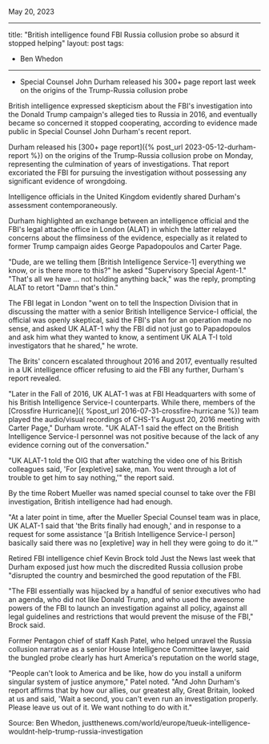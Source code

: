 [](https://)  May 20, 2023


---
title: "British intelligence found FBI Russia collusion probe so absurd it stopped helping"
layout: post
tags:
- Ben Whedon
---

- Special Counsel John Durham released his 300+ page report last week on the origins of the Trump-Russia collusion probe

British intelligence expressed skepticism about the FBI's investigation into the Donald Trump campaign's alleged ties to Russia in 2016, and eventually became so concerned it stopped cooperating, according to evidence made public in Special Counsel John Durham's recent report.

Durham released his [300+ page report]({% post_url 2023-05-12-durham-report %}) on the origins of the Trump-Russia collusion probe on Monday, representing the culmination of years of investigations. That report excoriated the FBI for pursuing the investigation without possessing any significant evidence of wrongdoing.

Intelligence officials in the United Kingdom evidently shared Durham's assessment contemporaneously.

Durham highlighted an exchange between an intelligence official and the FBI's legal attache office in London (ALAT) in which the latter relayed concerns about the flimsiness of the evidence, especially as it related to former Trump campaign aides George Papadopoulos and Carter Page.

"Dude, are we telling them [British Intelligence Service-1]  everything we know, or is there more to this?" he asked "Supervisory Special Agent-1." "That's all we have ... not holding anything back," was the reply, prompting ALAT to retort "Damn that's thin."

The FBI legat in London "went on to tell the Inspection Division that in discussing the matter with a senior British Intelligence Service-I official, the official was openly skeptical, said the FBI's plan for an operation made no sense, and asked UK ALAT-1 why the FBI did not just go to  Papadopoulos and ask him what they wanted to know, a sentiment UK ALA T-I told investigators that he shared," he wrote.

The Brits' concern escalated throughout 2016 and 2017, eventually resulted in a UK intelligence officer refusing to aid the FBI any further, Durham's report revealed.

"Later in the Fall of 2016, UK ALAT-1 was at FBI Headquarters with some of his British Intelligence Service-I counterparts. While there, members of the [Crossfire Hurricane]({ %post_url 2016-07-31-crossfire-hurricane %}) team played the audio/visual recordings of CHS-1's August 20, 2016 meeting with Carter Page," Durham wrote. "UK ALAT-1 said the effect on the British Intelligence Service-I personnel was not positive because of the lack of any evidence corning out of the conversation."

"UK ALAT-1 told the OIG that after watching the video one of his British colleagues said, 'For [expletive] sake, man. You went through a lot of trouble to get him to say nothing,'" the report said.

By the time Robert Mueller was named special counsel to take over the FBI investigation, British intelligence had had enough.

"At a later point in time, after the Mueller Special Counsel team was in place, UK ALAT-1 said that 'the Brits finally had enough,' and in response to a request for some assistance '[a British Intelligence Service-I person] basically said there was no [expletive] way in hell they were going to do it.'"

Retired FBI intelligence chief Kevin Brock told Just the News last week that Durham exposed just how much the discredited Russia collusion probe "disrupted the country and besmirched the good reputation of the FBI.

"The FBI essentially was hijacked by a handful of senior executives who had an agenda, who did not like Donald Trump, and who used the awesome powers of the FBI to launch an investigation against all policy, against all legal guidelines and restrictions that would prevent the misuse of the FBI," Brock said.

Former Pentagon chief of staff Kash Patel, who helped unravel the Russia collusion narrative as a senior House Intelligence Committee lawyer, said the bungled probe clearly has hurt America's reputation on the world stage,

"People can't look to America and be like, how do you install a uniform singular system of justice anymore," Patel noted. "And John Durham's report affirms that by how our allies, our greatest ally, Great Britain, looked at us and said, 'Wait a second, you can't even run an investigation properly. Please leave us out of it. We want nothing to do with it."

Source: Ben Whedon, justthenews.com/world/europe/tueuk-intelligence-wouldnt-help-trump-russia-investigation

